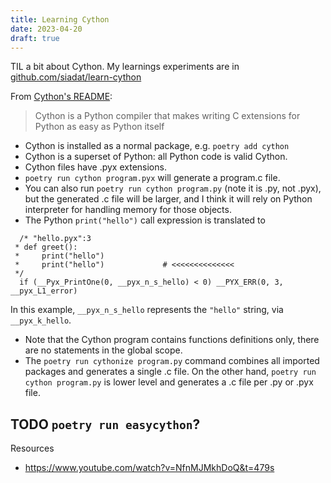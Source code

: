```yaml
---
title: Learning Cython
date: 2023-04-20
draft: true
---
```


TIL a bit about Cython. My learnings experiments are in [github.com/siadat/learn-cython](https://github.com/siadat/learn-cython)

From [Cython's README](https://github.com/cython/cython):

> Cython is a Python compiler that makes writing C extensions for Python as easy as Python itself

* Cython is installed as a normal package, e.g. `poetry add cython`
* Cython is a superset of Python: all Python code is valid Cython.
* Cython files have .pyx extensions.
* `poetry run cython program.pyx` will generate a program.c file.
* You can also run `poetry run cython program.py` (note it is .py, not .pyx), but the generated .c file will be larger, and I think it will rely on Python interpreter for handling memory for those objects.
* The Python `print("hello")` call expression is translated to
```
  /* "hello.pyx":3
 * def greet():
 *     print("hello")
 *     print("hello")             # <<<<<<<<<<<<<<
 */
  if (__Pyx_PrintOne(0, __pyx_n_s_hello) < 0) __PYX_ERR(0, 3, __pyx_L1_error)
```
In this example, `__pyx_n_s_hello` represents the `"hello"` string, via `__pyx_k_hello`.
* Note that the Cython program contains functions definitions only, there are no statements in the global scope.
* The `poetry run cythonize program.py` command combines all imported packages and generates a single .c file. On the other hand, `poetry run cython program.py` is lower level and generates a .c file per .py or .pyx file.

## TODO `poetry run easycython`?

Resources
* https://www.youtube.com/watch?v=NfnMJMkhDoQ&t=479s